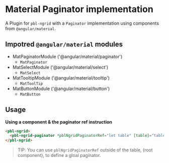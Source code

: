 # Material Paginator implementation

A Plugin for `pbl-ngrid` with a `Paginator` implementation using components from `@angular/material`.

## Impotred `@angular/material` modules

- MatPaginatorModule ('@angular/material/paginator')  
  * `MatPaginator`
- MatSelectModule ('@angular/material/select')  
  * `MatSelect`
- MatTooltipModule ('@angular/material/tooltip')  
  * `MatToolTip`
- MatButtonModule ('@angular/material/button')  
  * `MatButton`

## Usage

**Using a component & the paginator ref instruction**

```html
<pbl-ngrid>
  <pbl-ngrid-paginator *pblNgridPaginatorRef="let table" [table]="table" [paginator]="table.ds.paginator"></pbl-ngrid-paginator>
</pbl-ngrid>
```

> TIP: You can use `pblNgridPaginatorRef` outside of the table, (root component), to define a gloal paginator.
